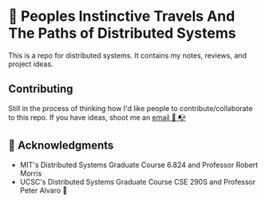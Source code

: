 # 👣 Peoples Instinctive Travels And The Paths of Distributed Systems

This is a repo for distributed systems. It contains my notes, reviews, and project ideas.

## Contributing

Still in the process of thinking how I'd like people to contribute/collaborate to this repo.
If you have ideas, shoot me an [email 📧 📭](mailto:krfong@ucsc.edu?subject=[Distributed-Systems-Repo])

## 🙇 Acknowledgments

- MIT's Distributed Systems Graduate Course 6.824 and Professor Robert Morris
- UCSC's Distributed Systems Graduate Course CSE 290S and Professor Peter Alvaro 🐐
